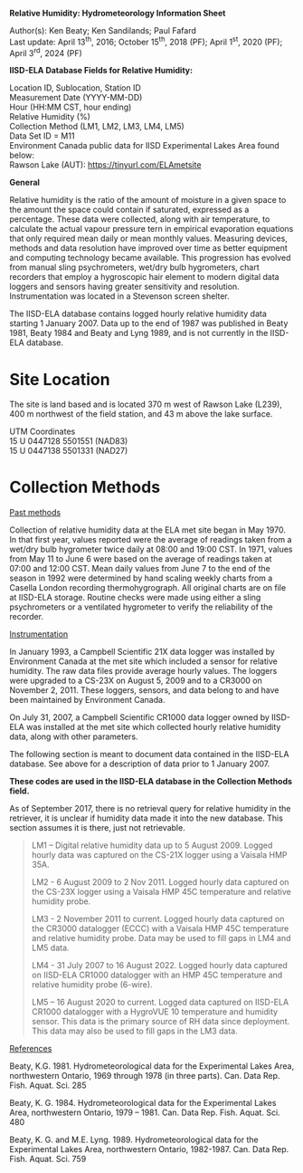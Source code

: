 **Relative Humidity: Hydrometeorology Information Sheet**

Author(s): Ken Beaty; Ken Sandilands; Paul Fafard  
Last update: April 13<sup>th</sup>, 2016; October 15<sup>th</sup>, 2018 (PF); April 1<sup>st</sup>, 2020 (PF); April 3<sup>rd</sup>, 2024 (PF)

**IISD-ELA Database Fields for Relative Humidity:**

Location ID, Sublocation, Station ID  
Measurement Date (YYYY-MM-DD)  
Hour (HH:MM CST, hour ending)  
Relative Humidity (%)  
Collection Method (LM1, LM2, LM3, LM4, LM5)  
Data Set ID = M11  
Environment Canada public data for IISD Experimental Lakes Area found below:  
Rawson Lake (AUT): <https://tinyurl.com/ELAmetsite>

**General**

Relative humidity is the ratio of the amount of moisture in a given space to the amount the space could contain if saturated, expressed as a percentage. These data were collected, along with air temperature, to calculate the actual vapour pressure tern in empirical evaporation equations that only required mean daily or mean monthly values. Measuring devices, methods and data resolution have improved over time as better equipment and computing technology became available. This progression has evolved from manual sling psychrometers, wet/dry bulb hygrometers, chart recorders that employ a hygroscopic hair element to modern digital data loggers and sensors having greater sensitivity and resolution. Instrumentation was located in a Stevenson screen shelter.

The IISD-ELA database contains logged hourly relative humidity data starting 1 January 2007. Data up to the end of 1987 was published in Beaty 1981, Beaty 1984 and Beaty and Lyng 1989, and is not currently in the IISD-ELA database.

# Site Location

The site is land based and is located 370 m west of Rawson Lake (L239), 400 m northwest of the field station, and 43 m above the lake surface.

UTM Coordinates  
15 U 0447128 5501551 (NAD83)  
15 U 0447138 5501331 (NAD27)

# Collection Methods

<u>Past methods</u>

Collection of relative humidity data at the ELA met site began in May 1970. In that first year, values reported were the average of readings taken from a wet/dry bulb hygrometer twice daily at 08:00 and 19:00 CST. In 1971, values from May 11 to June 6 were based on the average of readings taken at 07:00 and 12:00 CST. Mean daily values from June 7 to the end of the season in 1992 were determined by hand scaling weekly charts from a Casella London recording thermohygrograph. All original charts are on file at IISD-ELA storage. Routine checks were made using either a sling psychrometers or a ventilated hygrometer to verify the reliability of the recorder.

<u>Instrumentation</u>

In January 1993, a Campbell Scientific 21X data logger was installed by Environment Canada at the met site which included a sensor for relative humidity. The raw data files provide average hourly values. The loggers were upgraded to a CS-23X on August 5, 2009 and to a CR3000 on November 2, 2011. These loggers, sensors, and data belong to and have been maintained by Environment Canada.

On July 31, 2007, a Campbell Scientific CR1000 data logger owned by IISD-ELA was installed at the met site which collected hourly relative humidity data, along with other parameters.

The following section is meant to document data contained in the IISD-ELA database. See above for a description of data prior to 1 January 2007.

**These codes are used in the IISD-ELA database in the Collection Methods field.**

As of September 2017, there is no retrieval query for relative humidity in the retriever, it is unclear if humidity data made it into the new database. This section assumes it is there, just not retrievable.

> LM1 – Digital relative humidity data up to 5 August 2009. Logged hourly data was captured on the CS-21X logger using a Vaisala HMP 35A.
>
> LM2 - 6 August 2009 to 2 Nov 2011. Logged hourly data captured on the CS-23X logger using a Vaisala HMP 45C temperature and relative humidity probe.
>
> LM3 - 2 November 2011 to current. Logged hourly data captured on the CR3000 datalogger (ECCC) with a Vaisala HMP 45C temperature and relative humidity probe. Data may be used to fill gaps in LM4 and LM5 data.
>
> LM4 - 31 July 2007 to 16 August 2022. Logged hourly data captured on IISD-ELA CR1000 datalogger with an HMP 45C temperature and relative humidity probe (6-wire).
>
> LM5 – 16 August 2020 to current. Logged data captured on IISD-ELA CR1000 datalogger with a HygroVUE 10 temperature and humidity sensor. This data is the primary source of RH data since deployment. This data may also be used to fill gaps in the LM3 data.

<u>References</u>

Beaty, K.G. 1981. Hydrometeorological data for the Experimental Lakes Area, northwestern Ontario, 1969 through 1978 (in three parts). Can. Data Rep. Fish. Aquat. Sci. 285

Beaty, K. G. 1984. Hydrometeorological data for the Experimental Lakes Area, northwestern Ontario, 1979 – 1981. Can. Data Rep. Fish. Aquat. Sci. 480

Beaty, K. G. and M.E. Lyng. 1989. Hydrometeorological data for the Experimental Lakes Area, northwestern Ontario, 1982-1987. Can. Data Rep. Fish. Aquat. Sci. 759
